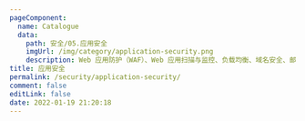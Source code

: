 ```yaml
---
pageComponent: 
  name: Catalogue
  data: 
    path: 安全/05.应用安全
    imgUrl: /img/category/application-security.png
    description: Web 应用防护（WAF）、Web 应用扫描与监控、负载均衡、域名安全、邮件安全、网页防篡改
title: 应用安全
permalink: /security/application-security/
comment: false
editLink: false
date: 2022-01-19 21:20:18
---
```

